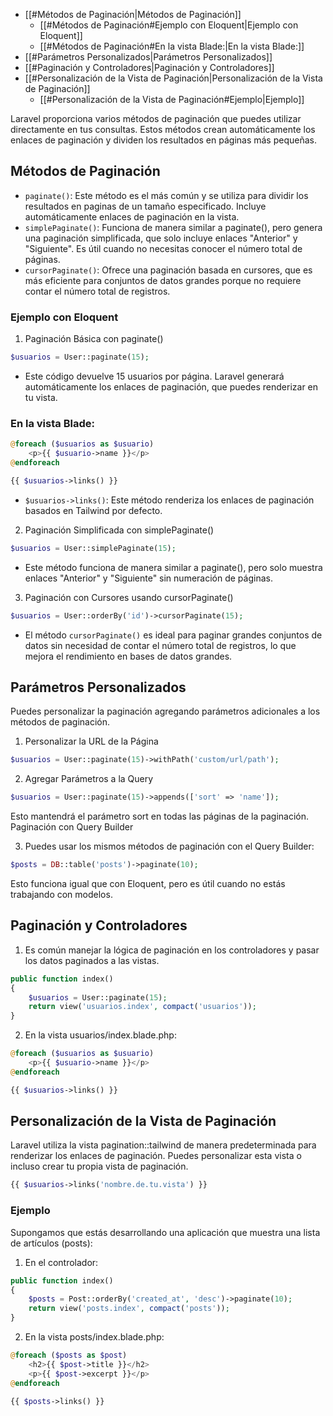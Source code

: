 - [[#Métodos de Paginación|Métodos de Paginación]]
	- [[#Métodos de Paginación#Ejemplo con Eloquent|Ejemplo con Eloquent]]
	- [[#Métodos de Paginación#En la vista Blade:|En la vista Blade:]]
- [[#Parámetros Personalizados|Parámetros Personalizados]]
- [[#Paginación y Controladores|Paginación y Controladores]]
- [[#Personalización de la Vista de Paginación|Personalización de la Vista de Paginación]]
	- [[#Personalización de la Vista de Paginación#Ejemplo|Ejemplo]]


Laravel proporciona varios métodos de paginación que puedes utilizar directamente en tus consultas. Estos métodos crean automáticamente los enlaces de paginación y dividen los resultados en páginas más pequeñas.

## Métodos de Paginación

- `paginate()`: Este método es el más común y se utiliza para dividir los resultados en paginas de un tamaño especificado. Incluye automáticamente enlaces de paginación en la vista.
- `simplePaginate()`: Funciona de manera similar a paginate(), pero genera una paginación simplificada, que solo incluye enlaces "Anterior" y "Siguiente". Es útil cuando no necesitas conocer el número total de páginas.
- `cursorPaginate()`: Ofrece una paginación basada en cursores, que es más eficiente para conjuntos de datos grandes porque no requiere contar el número total de registros.

### Ejemplo con Eloquent
1. Paginación Básica con paginate()

```php
$usuarios = User::paginate(15);
```

- Este código devuelve 15 usuarios por página. Laravel generará automáticamente los enlaces de paginación, que puedes renderizar en tu vista.

### En la vista Blade:

```php
@foreach ($usuarios as $usuario)
    <p>{{ $usuario->name }}</p>
@endforeach

{{ $usuarios->links() }}
```

- `$usuarios->links()`: Este método renderiza los enlaces de paginación basados en Tailwind por defecto.

2. Paginación Simplificada con simplePaginate()

```php
$usuarios = User::simplePaginate(15);
```

- Este método funciona de manera similar a paginate(), pero solo muestra enlaces "Anterior" y "Siguiente" sin numeración de páginas.

3. Paginación con Cursores usando cursorPaginate()

```php
$usuarios = User::orderBy('id')->cursorPaginate(15);
```

- El método `cursorPaginate()` es ideal para paginar grandes conjuntos de datos sin necesidad de contar el número total de registros, lo que mejora el rendimiento en bases de datos grandes.

## Parámetros Personalizados

Puedes personalizar la paginación agregando parámetros adicionales a los métodos de paginación.

1. Personalizar la URL de la Página

```php
$usuarios = User::paginate(15)->withPath('custom/url/path');
```

2. Agregar Parámetros a la Query

```php
$usuarios = User::paginate(15)->appends(['sort' => 'name']);
```

Esto mantendrá el parámetro sort en todas las páginas de la paginación.
Paginación con Query Builder

3. Puedes usar los mismos métodos de paginación con el Query Builder:

```php
$posts = DB::table('posts')->paginate(10);
```

Esto funciona igual que con Eloquent, pero es útil cuando no estás trabajando con modelos.

## Paginación y Controladores

1. Es común manejar la lógica de paginación en los controladores y pasar los datos paginados a las vistas.

```php
public function index()
{
    $usuarios = User::paginate(15);
    return view('usuarios.index', compact('usuarios'));
}
```

2. En la vista usuarios/index.blade.php:

```php
@foreach ($usuarios as $usuario)
    <p>{{ $usuario->name }}</p>
@endforeach

{{ $usuarios->links() }}
```

## Personalización de la Vista de Paginación

Laravel utiliza la vista pagination::tailwind de manera predeterminada para renderizar los enlaces de paginación. Puedes personalizar esta vista o incluso crear tu propia vista de paginación.

```php
{{ $usuarios->links('nombre.de.tu.vista') }}
```

### Ejemplo 

Supongamos que estás desarrollando una aplicación que muestra una lista de artículos (posts):

1. En el controlador:

```php
public function index()
{
    $posts = Post::orderBy('created_at', 'desc')->paginate(10);
    return view('posts.index', compact('posts'));
}
```

2. En la vista posts/index.blade.php:

```php
@foreach ($posts as $post)
    <h2>{{ $post->title }}</h2>
    <p>{{ $post->excerpt }}</p>
@endforeach

{{ $posts->links() }}
```

